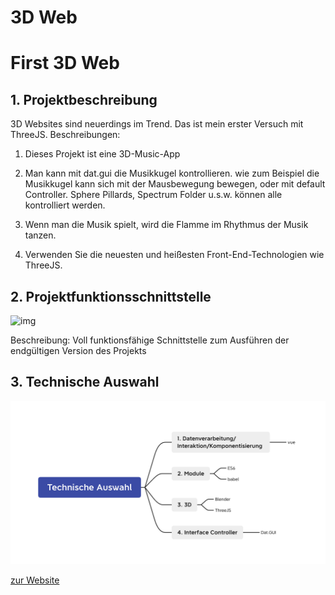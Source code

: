 # 3D Web

# First 3D Web

## 1. Projektbeschreibung
3D Websites sind neuerdings im Trend. Das ist mein erster Versuch mit ThreeJS. Beschreibungen:

1. Dieses Projekt ist eine 3D-Music-App 

2. Man kann mit dat.gui die Musikkugel kontrollieren. wie zum Beispiel die Musikkugel kann sich mit der Mausbewegung bewegen, oder mit default Controller. Sphere Pillards, Spectrum Folder u.s.w. können alle kontrolliert werden.

3. Wenn man die Musik spielt, wird die Flamme im Rhythmus der Musik tanzen.

4. Verwenden Sie die neuesten und heißesten Front-End-Technologien wie ThreeJS.

## 2. Projektfunktionsschnittstelle

  ![img](./images/Musik_.gif)

  Beschreibung: Voll funktionsfähige Schnittstelle zum Ausführen der endgültigen Version des Projekts

## 3. Technische Auswahl

![image-tech](./images/3D_tech.png)





[zur Website](https://first-3d-web.netlify.app/)

